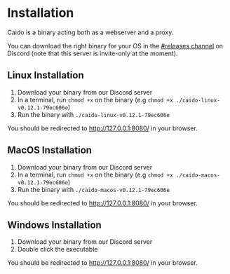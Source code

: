 # Installation

Caido is a binary acting both as a webserver and a proxy.

You can download the right binary for your OS in the <a target="_blank" href="https://discord.com/channels/843915806748180492/901115322571046992">#releases channel</a> on Discord (note that this server is invite-only at the moment).

## Linux Installation

1. Download your binary from our Discord server
2. In a terminal, run `chmod +x` on the binary (e.g `chmod +x ./caido-linux-v0.12.1-79ec606e`)
3. Run the binary with `./caido-linux-v0.12.1-79ec606e`

You should be redirected to http://127.0.0.1:8080/ in your browser.
## MacOS Installation

1. Download your binary from our Discord server
2. In a terminal, run `chmod +x` on the binary (e.g `chmod +x ./caido-macos-v0.12.1-79ec606e`)
3. Run the binary with `./caido-macos-v0.12.1-79ec606e`

You should be redirected to http://127.0.0.1:8080/ in your browser.

## Windows Installation

1. Download your binary from our Discord server
3. Double click the executable

You should be redirected to http://127.0.0.1:8080/ in your browser.

